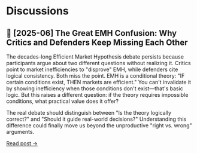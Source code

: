 # Discussions

## 📌 [2025-06] The Great EMH Confusion: Why Critics and Defenders Keep Missing Each Other

The decades-long Efficient Market Hypothesis debate persists because participants argue about two different questions without realizing it. Critics point to market inefficiencies to "disprove" EMH, while defenders cite logical consistency. Both miss the point.
EMH is a conditional theory: "IF certain conditions exist, THEN markets are efficient." You can't invalidate it by showing inefficiency when those conditions don't exist—that's basic logic. But this raises a different question: if the theory requires impossible conditions, what practical value does it offer?

The real debate should distinguish between "Is the theory logically correct?" and "Should it guide real-world decisions?" Understanding this difference could finally move us beyond the unproductive "right vs. wrong" arguments.

[Read post →](./posts/EMH.md)

